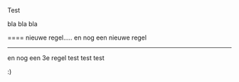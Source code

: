 Test

bla bla bla

====
nieuwe regel.....
en nog een nieuwe regel

---------------------------

en nog een 3e regel
test test test

:)